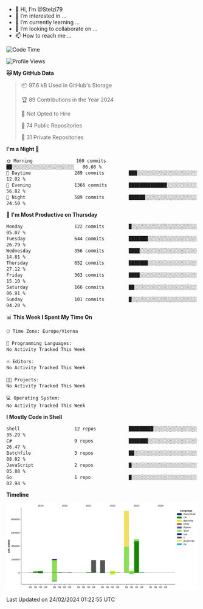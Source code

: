 - 👋 Hi, I’m @Stelzi79
- 👀 I’m interested in ...
- 🌱 I’m currently learning ...
- 💞️ I’m looking to collaborate on ...
- 📫 How to reach me ...

<!--START_SECTION:waka-->
![Code Time](http://img.shields.io/badge/Code%20Time-941%20hrs%2034%20mins-blue)

![Profile Views](http://img.shields.io/badge/Profile%20Views-0-blue)

**🐱 My GitHub Data** 

> 📦 97.6 kB Used in GitHub's Storage 
 > 
> 🏆 89 Contributions in the Year 2024
 > 
> 🚫 Not Opted to Hire
 > 
> 📜 74 Public Repositories 
 > 
> 🔑 31 Private Repositories 
 > 
**I'm a Night 🦉** 

```text
🌞 Morning                160 commits         ██░░░░░░░░░░░░░░░░░░░░░░░   06.66 % 
🌆 Daytime                289 commits         ███░░░░░░░░░░░░░░░░░░░░░░   12.02 % 
🌃 Evening                1366 commits        ██████████████░░░░░░░░░░░   56.82 % 
🌙 Night                  589 commits         ██████░░░░░░░░░░░░░░░░░░░   24.50 % 
```
📅 **I'm Most Productive on Thursday** 

```text
Monday                   122 commits         █░░░░░░░░░░░░░░░░░░░░░░░░   05.07 % 
Tuesday                  644 commits         ███████░░░░░░░░░░░░░░░░░░   26.79 % 
Wednesday                356 commits         ████░░░░░░░░░░░░░░░░░░░░░   14.81 % 
Thursday                 652 commits         ███████░░░░░░░░░░░░░░░░░░   27.12 % 
Friday                   363 commits         ████░░░░░░░░░░░░░░░░░░░░░   15.10 % 
Saturday                 166 commits         ██░░░░░░░░░░░░░░░░░░░░░░░   06.91 % 
Sunday                   101 commits         █░░░░░░░░░░░░░░░░░░░░░░░░   04.20 % 
```


📊 **This Week I Spent My Time On** 

```text
🕑︎ Time Zone: Europe/Vienna

💬 Programming Languages: 
No Activity Tracked This Week

🔥 Editors: 
No Activity Tracked This Week

🐱‍💻 Projects: 
No Activity Tracked This Week

💻 Operating System: 
No Activity Tracked This Week
```

**I Mostly Code in Shell** 

```text
Shell                    12 repos            █████████░░░░░░░░░░░░░░░░   35.29 % 
C#                       9 repos             ███████░░░░░░░░░░░░░░░░░░   26.47 % 
Batchfile                3 repos             ██░░░░░░░░░░░░░░░░░░░░░░░   08.82 % 
JavaScript               2 repos             █░░░░░░░░░░░░░░░░░░░░░░░░   05.88 % 
Go                       1 repo              █░░░░░░░░░░░░░░░░░░░░░░░░   02.94 % 
```



**Timeline**

![Lines of Code chart](https://raw.githubusercontent.com/Stelzi79/Stelzi79/main/assets/bar_graph.png)


 Last Updated on 24/02/2024 01:22:55 UTC
<!--END_SECTION:waka-->

<!---
Stelzi79/Stelzi79 is a ✨ special ✨ repository because its `README.md` (this file) appears on your GitHub profile.
You can click the Preview link to take a look at your changes.
--->

